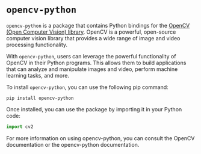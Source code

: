 # `opencv-python`

`opencv-python` is a package that contains Python bindings for the [OpenCV (Open Computer Vision) library](https://opencv.org/). OpenCV is a powerful, open-source computer vision library that provides a wide range of image and video processing functionality.

With `opencv-python`, users can leverage the powerful functionality of OpenCV in their Python programs. This allows them to build applications that can analyze and manipulate images and video, perform machine learning tasks, and more.

To install `opencv-python`, you can use the following pip command:

```code
pip install opencv-python
```


Once installed, you can use the package by importing it in your Python code:

```python
import cv2
```



For more information on using opencv-python, you can consult the OpenCV documentation or the opencv-python documentation.
